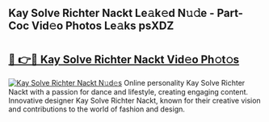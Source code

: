 ## Kay Solve Richter Nackt Le𝚊k𝚎d N𝚞𝚍e - Part-Coc Vid𝚎o Photos Le𝚊ks psXDZ

# <h2><a href="http://fb37aay.evod.top/?m=Kay+Solve+Richter+Nackt">🔗 👉🔴 Kay Solve Richter Nackt Vid𝚎o Ph𝚘t𝚘s</a></h2>

[![Kay Solve Richter Nackt N𝚞d𝚎s](https://i.imgur.com/8V9OHl7.gif)](http://fb37aay.evod.top/?m=Kay+Solve+Richter+Nackt)
Online personality Kay Solve Richter Nackt with a passion for dance and lifestyle, creating engaging content. Innovative designer Kay Solve Richter Nackt, known for their creative vision and contributions to the world of fashion and design. 
